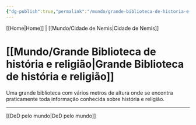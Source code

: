 ```yaml
---
{"dg-publish":true,"permalink":"/mundo/grande-biblioteca-de-historia-e-religiao/"}
---
```


[[Home\|Home]] | [[Mundo/Cidade de Nemis\|Cidade de Nemis]]

# [[Mundo/Grande Biblioteca de história e religião\|Grande Biblioteca de história e religião]]
Uma grande biblioteca com vários metros de altura onde se encontra praticamente toda informação conhecida sobre história e religião.

---
[[DeD pelo mundo\|DeD pelo mundo]] 